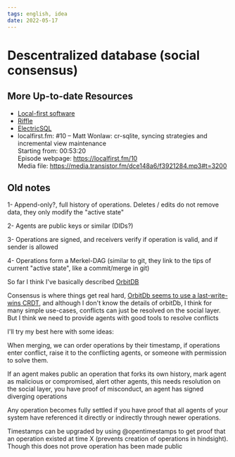 ```yaml
---
tags: english, idea
date: 2022-05-17
---
```


# Descentralized database (social consensus)

## More Up-to-date Resources

- [Local-first software](https://www.inkandswitch.com/local-first.html)
- [Riffle](https://riffle.systems/)
- [ElectricSQL](https://electric-sql.com/)
- localfirst.fm: #10 – Matt Wonlaw: cr-sqlite, syncing strategies and incremental view maintenance \
    Starting from: 00:53:20 \
    Episode webpage: <https://localfirst.fm/10>\
    Media file: <https://media.transistor.fm/dce148a6/f3921284.mp3#t=3200>

## Old notes

1- Append-only?, full history of operations. Deletes / edits do not remove data, they only modify the "active state"

2- Agents are public keys or similar (DIDs?)

3- Operations are signed, and receivers verify if operation is valid, and if sender is allowed

4- Operations form a Merkel-DAG (similar to git, they link to the tips of current "active state", like a commit/merge in git)

So far I think I've basically described [OrbitDB](https://github.com/orbitdb/orbit-db)

Consensus is where things get real hard, [OrbitDb seems to use a last-write-wins CRDT](https://news.ycombinator.com/item?id=22920204), and although I don't know the details of orbitDb, I think for many simple use-cases, conflicts can just be resolved on the social layer. But I think we need to provide agents with good tools to resolve conflicts

I'll try my best here with some ideas:

When merging, we can order operations by their timestamp, if operations enter conflict, raise it to the conflicting agents, or someone with permission to solve them.

If an agent makes public an operation that forks its own history, mark agent as malicious or compromised, alert other agents, this needs resolution on the social layer, you have proof of misconduct, an agent has signed diverging operations

Any operation becomes fully settled if you have proof that all agents of your system have referenced it directly or indirectly through newer operations.

Timestamps can be upgraded by using @opentimestamps to get proof that an operation existed at time X (prevents creation of operations in hindsight). Though this does not prove operation has been made public
